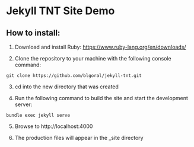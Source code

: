 # Jekyll TNT Site Demo

## How to install:

1. Download and install Ruby:
https://www.ruby-lang.org/en/downloads/

2. Clone the repository to your machine with the following console command:
```
git clone https://github.com/blgoral/jekyll-tnt.git
```

3. cd into the new directory that was created

4. Run the following command to build the site and start the development server:
```
bundle exec jekyll serve
```

5. Browse to http://localhost:4000

6. The production files will appear in the _site directory
